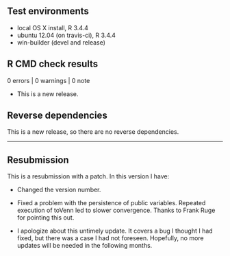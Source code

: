 ## Test environments
* local OS X install, R 3.4.4
* ubuntu 12.04 (on travis-ci), R 3.4.4
* win-builder (devel and release)

## R CMD check results

0 errors | 0 warnings | 0 note

* This is a new release.

## Reverse dependencies

This is a new release, so there are no reverse dependencies.

---

## Resubmission

This is a resubmission with a patch. In this version I have:

* Changed the version number. 
  
* Fixed a problem with the persistence of public variables. Repeated execution of toVenn led to slower convergence. Thanks to Frank Ruge for pointing this out.

* I apologize about this untimely update. It covers a bug I thought I had fixed, but there was a case I had not foreseen. Hopefully, no more updates will be needed in the following months.
